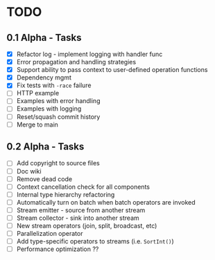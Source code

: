 # TODO

## 0.1 Alpha - Tasks

* [x] Refactor log - implement logging with handler func
* [x] Error propagation and handling strategies
* [x] Support ability to pass context to user-defined operation functions
* [x] Dependency mgmt
* [x] Fix tests with `-race` failure
* [ ] HTTP example
* [ ] Examples with error handling
* [ ] Examples with logging
* [ ] Reset/squash commit history
* [ ] Merge to main

## 0.2 Alpha - Tasks
* [ ] Add copyright to source files
* [ ] Doc wiki
* [ ] Remove dead code
* [ ] Context cancellation check for all components
* [ ] Internal type hierarchy refactoring
* [ ] Automatically turn on batch when batch operators are invoked
* [ ] Stream emitter - source from another stream
* [ ] Stream collector - sink into another stream
* [ ] New stream operators (join, split, broadcast, etc)
* [ ] Parallelization operator
* [ ] Add type-specific operators to streams (i.e. `SortInt()`)
* [ ] Performance optimization ??
